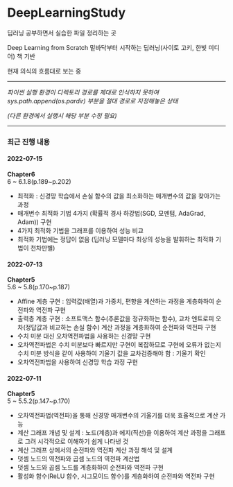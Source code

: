 # DeepLearningStudy

딥러닝 공부하면서 실습한 파일 정리하는 곳

Deep Learning from Scratch 밑바닥부터 시작하는 딥러닝(사이토 고키, 한빛 미디어) 책 기반

현재 의식의 흐름대로 보는 중

******

*파이썬 실행 환경이 디렉토리 경로를 제대로 인식하지 못하여 sys.path.append(os.pardir) 부분을 절대 경로로 지정해놓은 상태*

*(다른 환경에서 실행시 해당 부분 수정 필요)*


******

### 최근 진행 내용

#### 2022-07-15
**Chapter6**\
6 ~ 6.1.8(p.189~p.202)
- 최적화 : 신경망 학습에서 손실 함수의 값을 최소화하는 매개변수의 값을 찾아가는 과정
- 매개변수 최적화 기법 4가지 (확률적 경사 하강법(SGD, 모멘텀, AdaGrad, Adam)) 구현
- 4가지 최적화 기법을 그래프를 이용하여 성능 비교
- 최적화 기법에는 정답이 없음 (딥러닝 모델마다 최상의 성능을 발휘하는 최적화 기법이 천차만별)


#### 2022-07-13
**Chapter5**\
5.6 ~ 5.8(p.170~p.187)
- Affine 계층 구현 : 입력값(배열)과 가중치, 편향을 계산하는 과정을 계층화하여 순전파와 역전파 구현
- 출력층 계층 구현 : 소프트맥스 함수(추론값을 정규화하는 함수), 교차 엔트로피 오차(정답값과 비교하는 손실 함수) 계산 과정을 계층화하여 순전파와 역전파 구현
- 수치 미분 대신 오차역전파법을 사용하는 신경망 구현
- 오차역전파법은 수치 미분보다 빠르지만 구현이 복잡하므로 구현에 오류가 없는지 수치 미분 방식을 같이 사용하여 기울기 값을 교차검증해야 함 : 기울기 확인
- 오차역전파법을 사용하여 신경망 학습 과정 구현


#### 2022-07-11
**Chapter5**\
5 ~ 5.5.2(p.147~p.170)
- 오차역전파법(역전파)을 통해 신경망 매개변수의 기울기를 더욱 효율적으로 계산 가능
- 계산 그래프 개념 및 설계 : 노드(계층)과 에지(직선)을 이용하여 계산 과정을 그래프로 그려 시각적으로 이해하기 쉽게 나타낸 것
- 계산 그래프 상에서의 순전파와 역전파 계산 과정 해석 및 설계
- 덧셈 노드의 역전파와 곱셈 노드의 역전파 계산법
- 덧셈 노드와 곱셈 노드를 계층화하여 순전파와 역전파 구현
- 활성화 함수(ReLU 함수, 시그모이드 함수)를 계층화하여 순전파와 역전파 구현





